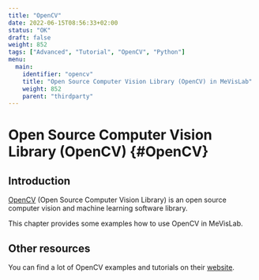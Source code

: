 ```yaml
---
title: "OpenCV"
date: 2022-06-15T08:56:33+02:00
status: "OK"
draft: false
weight: 852
tags: ["Advanced", "Tutorial", "OpenCV", "Python"]
menu: 
  main:
    identifier: "opencv"
    title: "Open Source Computer Vision Library (OpenCV) in MeVisLab"
    weight: 852
    parent: "thirdparty"
---
```

# Open Source Computer Vision Library (OpenCV) {#OpenCV}
## Introduction
[OpenCV](https://opencv.org/ "OpenCV") (Open Source Computer Vision Library) is an open source computer vision and machine learning software library.

This chapter provides some examples how to use OpenCV in MeVisLab.

## Other resources
You can find a lot of OpenCV examples and tutorials on their [website](https://docs.opencv.org/4.x/d9/df8/tutorial_root.html).